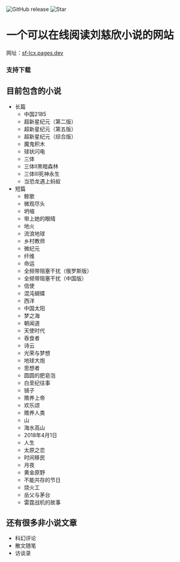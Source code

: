 ![GitHub release](https://badgen.net/github/release/WinMCHG31400/sf-lcx-read)
![Star](https://badgen.net/github/stars/WinMCHG31400/sf-lcx-read)
# 一个可以在线阅读刘慈欣小说的网站
网址：[sf-lcx.pages.dev](https://sf-lcx.pages.dev)
### 支持下载
## 目前包含的小说
- 长篇
    - 中国2185
    - 超新星纪元（第二版）
    - 超新星纪元（第五版）
    - 超新星纪元（综合版）
    - 魔鬼积木
    - 球状闪电
    - 三体
    - 三体Ⅱ黑暗森林
    - 三体Ⅲ死神永生
    - 当恐龙遇上蚂蚁
- 短篇
    - 鲸歌
    - 微观尽头
    - 坍缩
    - 带上她的眼晴
    - 地火
    - 流浪地球
    - 乡村教师
    - 微纪元
    - 纤维
    - 命运
    - 全频带阻塞干扰（俄罗斯版）
    - 全频带阻塞干扰（中国版）
    - 信使
    - 混沌蝴蝶
    - 西洋
    - 中国太阳
    - 梦之海
    - 朝闻道
    - 天使时代
    - 吞食者
    - 诗云
    - 光荣与梦想
    - 地球大炮
    - 思想者
    - 圆圆的肥皂泡
    - 白垩纪往事
    - 镜子
    - 赡养上帝
    - 欢乐颂
    - 赡养人类
    - 山
    - 海水高山
    - 2018年4月1日
    - 人生
    - 太原之恋
    - 时间移民
    - 月夜
    - 黄金原野
    - 不能共存的节日
    - 烧火工
    - 岳父与茅台
    - 雷霆战机的故事 
## 还有很多非小说文章
- 科幻评论
- 散文随笔
- 访谈录